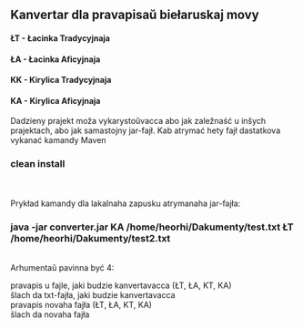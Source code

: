 ## Kanvertar dla pravapisaŭ biełaruskaj movy

#### ŁT - Łacinka Tradycyjnaja
#### ŁA - Łacinka Aficyjnaja
#### KK - Kirylica Tradycyjnaja
#### KA - Kirylica Aficyjnaja

Dadzieny prajekt moža vykarystoŭvacca abo jak zaležnaść u inšych prajektach, abo jak samastojny jar-fajł. Kab atrymać hety
fajł dastatkova vykanać kamandy Maven

### clean install

<br />
<br />
Prykład kamandy dla lakalnaha zapusku atrymanaha jar-fajła:

### java -jar converter.jar KA /home/heorhi/Dakumenty/test.txt ŁT /home/heorhi/Dakumenty/test2.txt
<br />
Arhumentaŭ pavinna być 4:

pravapis u fajle, jaki budzie kanvertavacca (ŁT, ŁA, KT, KA)<br />
šlach da txt-fajła, jaki budzie kanvertavacca<br />
pravapis novaha fajła (ŁT, ŁA, KT, KA)<br />
šlach da novaha fajła
